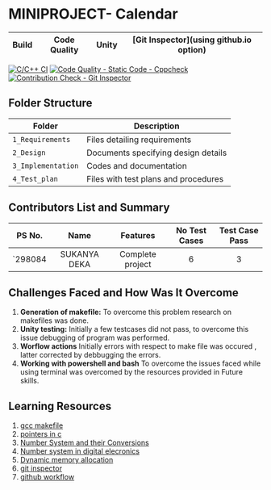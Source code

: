 # MINIPROJECT- Calendar



Build | Code Quality | Unity | [Git Inspector](using github.io option)
------|----------|-------|--------------

[![C/C++ CI](https://github.com/sukanyadeka/Calendar/actions/workflows/c-cpp.yml/badge.svg)](https://github.com/sukanyadeka/Calendar/actions/workflows/c-cpp.yml)
[![Code Quality - Static Code - Cppcheck](https://github.com/sukanyadeka/Calendar/actions/workflows/cppcheck.yml/badge.svg)](https://github.com/sukanyadeka/Calendar/actions/workflows/cppcheck.yml)
[![Contribution Check - Git Inspector](https://github.com/sukanyadeka/Calendar/actions/workflows/git_inspector.yml/badge.svg)](https://github.com/sukanyadeka/Calendar/actions/workflows/git_inspector.yml)


## Folder Structure
Folder             | Description
------------------ | -----------------------------------------
`1_Requirements`   | Files detailing requirements
`2_Design`         | Documents specifying design details
`3_Implementation` | Codes and documentation
`4_Test_plan`      | Files with test plans and procedures

## Contributors List and Summary

|PS No. |  Name   |    Features    |No Test Cases|Test Case Pass|
|:---:|:---:|:---:|:---:|:---:|
|`298084 | SUKANYA DEKA | Complete project   | 6  | 3     |


## Challenges Faced and How Was It Overcome

1. **Generation of makefile:** To overcome this problem research on makefiles was done.
2. **Unity testing:** Initially a few testcases did not pass, to overcome this issue debugging of program was performed.
3. **Worflow actions** Initially errors with respect to make file was occured , latter corrected by debbugging the errors.
4. **Working with powershell and bash** To overcome the issues faced while using terminal was overcomed by the resources provided in Future skills.

## Learning Resources
1. [gcc makefile](https://www3.ntu.edu.sg/home/ehchua/programming/cpp/gcc_make.html#zz-2.1)
2. [pointers in c](https://www.freecodecamp.org/news/pointers-in-c-are-not-as-difficult-as-you-think/)
3. [Number System and their Conversions](https://informerguru.com/number-system-conversions-in-digital-computer/)
4. [Number system in digital elecronics](https://learnabout-electronics.org/Digital/dig11.php)
5. [Dynamic memory allocation](https://www.programiz.com/c-programming/c-dynamic-memory-allocation)
6. [git inspector](https://github.com/ejwa/gitinspector.git)
7. [github workflow](https://docs.github.com/en/actions/learn-github-action)
